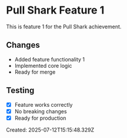 # Pull Shark Feature 1

This is feature 1 for the Pull Shark achievement.

## Changes
- Added feature functionality 1
- Implemented core logic
- Ready for merge

## Testing
- [x] Feature works correctly
- [x] No breaking changes
- [x] Ready for production

Created: 2025-07-12T15:15:48.329Z
